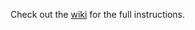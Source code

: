 
Check out the [wiki](https://github.com/notownblues/esp-ha-alexa-ducker/wiki/ESP-HA-Alexa-Ducker) for the full instructions.
